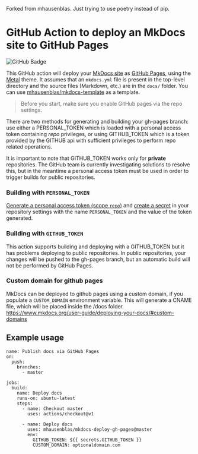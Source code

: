 Forked from mhausenblas. Just trying to use poetry instead of pip.

# GitHub Action to deploy an MkDocs site to GitHub Pages

![GitHub Badge](https://github.com/mhausenblas/mkdocs-deploy-gh-pages/workflows/Build/badge.svg)

This GitHub action will deploy your [MkDocs site](https://www.mkdocs.org/) as [GitHub Pages](https://pages.github.com/), using the [Metal](https://github.com/squidfunk/mkdocs-material) theme. It assumes that an `mkdocs.yml` file is present in the top-level directory and the source files (Markdown, etc.) are in the `docs/` folder. You can use [mhausenblas/mkdocs-template](https://github.com/mhausenblas/mkdocs-template) as a template.  
  
> Before you start, make sure you enable GitHub pages via the repo settings.  
  
There are two methods for generating and building your gh-pages branch: use either a PERSONAL_TOKEN which is loaded with a personal access token containing *repo* privileges, or using GITHUB_TOKEN which is a token provided by the GITHUB api with sufficient privileges to perform repo related operations.  
  
It is important to note that GITHUB_TOKEN works only for **private** repositories. The GitHub team is currently investigating solutions to resolve this, but in the meantime a personal access token must be used in order to trigger builds for public repositories.
  
### Building with `PERSONAL_TOKEN`  
[Generate a personal access token (scope `repo`)](https://github.com/settings/tokens) and [create a secret](https://help.github.com/en/actions/configuring-and-managing-workflows/creating-and-storing-encrypted-secrets) in your repository settings with the name `PERSONAL_TOKEN` and the value of the token generated.

### Building with `GITHUB_TOKEN`  
This action supports building and deploying with a GITHUB_TOKEN but it has problems deploying to public repositories. In public repositories, your changes will be pushed to the gh-pages branch, but an automatic build will not be performed by GitHub Pages.

### Custom domain for github pages
MkDocs can be deployed to github pages using a custom domain, if you populate a `CUSTOM_DOMAIN` environment variable. This will generate a CNAME file, which will be placed inside the /docs folder.
https://www.mkdocs.org/user-guide/deploying-your-docs/#custom-domains

## Example usage

```shell
name: Publish docs via GitHub Pages
on:
  push:
    branches:
      - master

jobs:
  build:
    name: Deploy docs
    runs-on: ubuntu-latest
    steps:
      - name: Checkout master
        uses: actions/checkout@v1

      - name: Deploy docs
        uses: mhausenblas/mkdocs-deploy-gh-pages@master
        env:
          GITHUB_TOKEN: ${{ secrets.GITHUB_TOKEN }}
          CUSTOM_DOMAIN: optionaldomain.com
```

